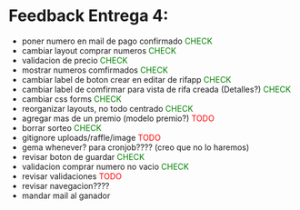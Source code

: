 # Feedback Entrega 4:

* poner numero en mail de pago confirmado <span style="color:green">CHECK</span>
* cambiar layout comprar numeros <span style="color:green">CHECK</span>
* validacion de precio <span style="color:green">CHECK</span>
* mostrar numeros comfirmados <span style="color:green">CHECK</span>
* cambiar label de boton crear en editar de rifapp <span style="color:green">CHECK</span>
* cambiar label de comfirmar para vista de rifa creada (Detalles?) <span style="color:green">CHECK</span>
* cambiar css forms <span style="color:green">CHECK</span>
* reorganizar layouts, no todo centrado <span style="color:green">CHECK</span>
* agregar mas de un premio (modelo premio?) <span style="color:red">TODO</span>
* borrar sorteo <span style="color:green">CHECK</span>
* gitignore uploads/raffle/image <span style="color:red">TODO</span>
* gema whenever? para cronjob???? (creo que no lo haremos)
* revisar boton de guardar <span style="color:green">CHECK</span>
* validacion comprar numero no vacio <span style="color:green">CHECK</span>
* revisar validaciones <span style="color:red">TODO</span>
* revisar navegacion????
* mandar mail al ganador
